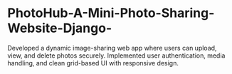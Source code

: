 # PhotoHub-A-Mini-Photo-Sharing-Website-Django-
Developed a dynamic image-sharing web app where users can upload, view, and delete photos securely. Implemented user authentication, media handling, and clean grid-based UI with responsive design.
